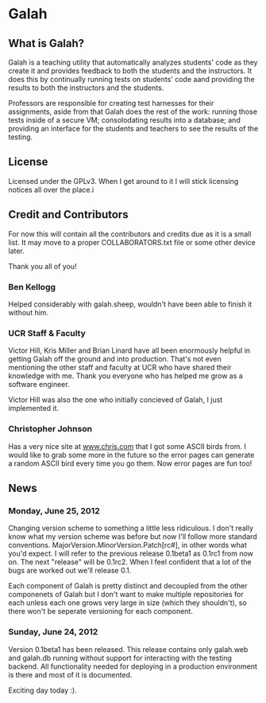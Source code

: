# Galah

## What is Galah?

Galah is a teaching utility that automatically analyzes students' code as
they create it and provides feedback to both the students and the instructors.
It does this by continually running tests on students' code aand providing the
results to both the instructors and the students.

Professors are responsible for creating test harnesses for their assignments,
aside from that Galah does the rest of the work: running those tests inside of
a secure VM; consolodating results into a database; and providing an interface
for the students and teachers to see the results of the testing.

## License

Licensed under the GPLv3. When I get around to it I will stick licensing
notices all over the place.i

## Credit and Contributors

For now this will contain all the contributors and credits due as it is a small
list. It may move to a proper COLLABORATORS.txt file or some other device
later.

Thank you all of you!

### Ben Kellogg

Helped considerably with galah.sheep, wouldn't have been able to finish it
without him.

### UCR Staff & Faculty

Victor Hill, Kris Miller and Brian Linard have all been
enormously helpful in getting Galah off the ground and into production.
That's not even mentioning the other staff and faculty at UCR who have
shared their knowledge with me. Thank you everyone who has helped me grow
as a software engineer.

Victor Hill was also the one who initially concieved of Galah, I just
implemented it.

### Christopher Johnson

Has a very nice site at www.chris.com that I got some ASCII birds from. I would
like to grab some more in the future so the error pages can generate a random
ASCII bird every time you go them. Now error pages are fun too!


## News

### Monday, June 25, 2012

Changing version scheme to something a little less ridiculous. I don't really
know what my version scheme was before but now I'll follow more standard
conventions. MajorVersion.MinorVersion.Patch[rc#], in other words what you'd
expect. I will refer to the previous release 0.1beta1 as 0.1rc1 from now on.
The next "release" will be 0.1rc2. When I feel confident that a lot of the
bugs are worked out we'll release 0.1.

Each component of Galah is pretty distinct and decoupled from the other
componenets of Galah but I don't want to make multiple repositories for each
unless each one grows very large in size (which they shouldn't), so there
won't be seperate versioning for each component.

### Sunday, June 24, 2012

Version 0.1beta1 has been released. This release contains only galah.web and
galah.db running without support for interacting with the testing backend. All
functionality needed for deploying in a production environment is there and
most of it is documented.

Exciting day today :).
